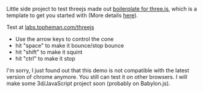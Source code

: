 Little side project to test threejs made out [boilerplate for three.js](https://github.com/jeromeetienne/threejsboilerplate), which is a template to get you started with (More details [here](http://learningthreejs.com/blog/2011/12/20/boilerplate-for-three-js/)).

Test at [labs.topheman.com/threejs](http://labs.topheman.com/threejs/)

* Use the arrow keys to control the cone
* hit "space" to make it bounce/stop bounce
* hit "shift" to make it squint
* hit "ctrl" to make it stop

I'm sorry, I just found out that this demo is not compatible with the latest version of chrome anymore. You still can test it on other browsers. I will make some 3d/JavaScript project soon (probably on Babylon.js).